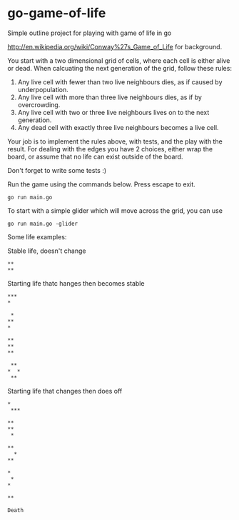 # go-game-of-life
Simple outline project for playing with game of life in go

http://en.wikipedia.org/wiki/Conway%27s_Game_of_Life for background.

You start with a two dimensional grid of cells, where each cell is either alive or dead. When calcuating the next generation of the grid, follow these rules:

   1. Any live cell with fewer than two live neighbours dies, as if caused by underpopulation.
   2. Any live cell with more than three live neighbours dies, as if by overcrowding.
   3. Any live cell with two or three live neighbours lives on to the next generation.
   4. Any dead cell with exactly three live neighbours becomes a live cell.

Your job is to implement the rules above, with tests, and the play with the result. For dealing with the edges you have 2 choices, either wrap the board, or assume that no life can exist outside of the board.

Don't forget to write some tests :)

Run the game using the commands below. Press escape to exit.

```
go run main.go
```

To start with a simple glider which will move across the grid, you can use
```
go run main.go -glider
```


Some life examples:

Stable life, doesn't change
```
**
**
```

Starting life thatc hanges then becomes stable
```
***
*
```
```
 *
**
*
```
```
**
**
**
```
```
 ** 
*  *
 **
```

Starting life that changes then does off
```
*
 ***
```
```
**
**
 *
```
```
**
  *
**
```
```
*
 *
*
```
```
**
```
```
Death
```
